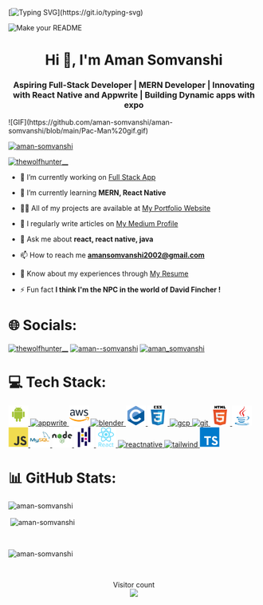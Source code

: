 <!--
**aman-somvanshi/aman-somvanshi** is a ✨ _special_ ✨ repository because its `README.md` (this file) appears on your GitHub profile.

Here are some ideas to get you started:

- 🔭 I’m currently working on ...
- 🌱 I’m currently learning ...
- 👯 I’m looking to collaborate on ...
- 🤔 I’m looking for help with ...
- 💬 Ask me about ...
- 📫 How to reach me: ...
- 😄 Pronouns: ...
- ⚡ Fun fact: ...
-->
[![Typing SVG](https://readme-typing-svg.herokuapp.com?font=Courier+new&color=%23808080&size=40&width=800&duration=6969&lines=Welcome+to+my+profile!)](https://git.io/typing-svg)

<img width="1834" alt="Make your README" src="https://github.com/aman-somvanshi/aman-somvanshi/assets/117392892/d5203645-9e4d-4bd1-997a-2459dba6437d">

<h1 align="center">Hi 👋, I'm Aman Somvanshi</h1>
<h3 align="center">Aspiring Full-Stack Developer | MERN Developer | Innovating with React Native and Appwrite | Building Dynamic apps with expo</h3>
![GIF](https://github.com/aman-somvanshi/aman-somvanshi/blob/main/Pac-Man%20gif.gif)


<p align="left"> <a href="https://github.com/ryo-ma/github-profile-trophy"><img src="https://github-profile-trophy.vercel.app/?username=aman-somvanshi" alt="aman-somvanshi" /></a> </p>

<p align="left"> <a href="https://twitter.com/thewolfhunter__" target="blank"><img src="https://img.shields.io/twitter/follow/thewolfhunter__?logo=twitter&style=for-the-badge" alt="thewolfhunter__" /></a> </p>

- 🔭 I’m currently working on [Full Stack App](https://github.com/aman-somvanshi/react-native-projects/tree/main/FullStackApp12)

- 🌱 I’m currently learning **MERN, React Native**

- 👨‍💻 All of my projects are available at [My Portfolio Website](https://aman-somvanshi.github.io/portfolio-website/)

- 📝 I regularly write articles on [My Medium Profile](https://medium.com/@aman_somvanshi)

- 💬 Ask me about **react, react native, java**

- 📫 How to reach me **amansomvanshi2002@gmail.com**

- 📄 Know about my experiences through [My Resume](https://drive.google.com/file/d/10fSpVgIllfrXNhvXpXotnWDSpotNgWLw/view?usp=sharing)

- ⚡ Fun fact **I think I'm the NPC in the world of David Fincher !**

# 🌐 Socials:
<p align="left">
<a href="https://twitter.com/thewolfhunter__" target="blank"><img align="center" src="https://raw.githubusercontent.com/rahuldkjain/github-profile-readme-generator/master/src/images/icons/Social/twitter.svg" alt="thewolfhunter__" height="30" width="40" /></a>
<a href="https://linkedin.com/in/aman--somvanshi" target="blank"><img align="center" src="https://raw.githubusercontent.com/rahuldkjain/github-profile-readme-generator/master/src/images/icons/Social/linked-in-alt.svg" alt="aman--somvanshi" height="30" width="40" /></a>
<a href="https://www.leetcode.com/aman_somvanshi" target="blank"><img align="center" src="https://raw.githubusercontent.com/rahuldkjain/github-profile-readme-generator/master/src/images/icons/Social/leet-code.svg" alt="aman_somvanshi" height="30" width="40" /></a>
</p>

# 💻 Tech Stack:
<p align="left"> <a href="https://developer.android.com" target="_blank" rel="noreferrer"> <img src="https://raw.githubusercontent.com/devicons/devicon/master/icons/android/android-original-wordmark.svg" alt="android" width="40" height="40"/> </a> <a href="https://appwrite.io" target="_blank" rel="noreferrer"> <img src="https://www.vectorlogo.zone/logos/appwriteio/appwriteio-icon.svg" alt="appwrite" width="40" height="40"/> </a> <a href="https://aws.amazon.com" target="_blank" rel="noreferrer"> <img src="https://raw.githubusercontent.com/devicons/devicon/master/icons/amazonwebservices/amazonwebservices-original-wordmark.svg" alt="aws" width="40" height="40"/> </a> <a href="https://www.blender.org/" target="_blank" rel="noreferrer"> <img src="https://download.blender.org/branding/community/blender_community_badge_white.svg" alt="blender" width="40" height="40"/> </a> <a href="https://www.cprogramming.com/" target="_blank" rel="noreferrer"> <img src="https://raw.githubusercontent.com/devicons/devicon/master/icons/c/c-original.svg" alt="c" width="40" height="40"/> </a> <a href="https://www.w3schools.com/css/" target="_blank" rel="noreferrer"> <img src="https://raw.githubusercontent.com/devicons/devicon/master/icons/css3/css3-original-wordmark.svg" alt="css3" width="40" height="40"/> </a> <a href="https://cloud.google.com" target="_blank" rel="noreferrer"> <img src="https://www.vectorlogo.zone/logos/google_cloud/google_cloud-icon.svg" alt="gcp" width="40" height="40"/> </a> <a href="https://git-scm.com/" target="_blank" rel="noreferrer"> <img src="https://www.vectorlogo.zone/logos/git-scm/git-scm-icon.svg" alt="git" width="40" height="40"/> </a> <a href="https://www.w3.org/html/" target="_blank" rel="noreferrer"> <img src="https://raw.githubusercontent.com/devicons/devicon/master/icons/html5/html5-original-wordmark.svg" alt="html5" width="40" height="40"/> </a> <a href="https://www.java.com" target="_blank" rel="noreferrer"> <img src="https://raw.githubusercontent.com/devicons/devicon/master/icons/java/java-original.svg" alt="java" width="40" height="40"/> </a> <a href="https://developer.mozilla.org/en-US/docs/Web/JavaScript" target="_blank" rel="noreferrer"> <img src="https://raw.githubusercontent.com/devicons/devicon/master/icons/javascript/javascript-original.svg" alt="javascript" width="40" height="40"/> </a> <a href="https://www.mysql.com/" target="_blank" rel="noreferrer"> <img src="https://raw.githubusercontent.com/devicons/devicon/master/icons/mysql/mysql-original-wordmark.svg" alt="mysql" width="40" height="40"/> </a> <a href="https://nodejs.org" target="_blank" rel="noreferrer"> <img src="https://raw.githubusercontent.com/devicons/devicon/master/icons/nodejs/nodejs-original-wordmark.svg" alt="nodejs" width="40" height="40"/> </a> <a href="https://pandas.pydata.org/" target="_blank" rel="noreferrer"> <img src="https://raw.githubusercontent.com/devicons/devicon/2ae2a900d2f041da66e950e4d48052658d850630/icons/pandas/pandas-original.svg" alt="pandas" width="40" height="40"/> </a> <a href="https://reactjs.org/" target="_blank" rel="noreferrer"> <img src="https://raw.githubusercontent.com/devicons/devicon/master/icons/react/react-original-wordmark.svg" alt="react" width="40" height="40"/> </a> <a href="https://reactnative.dev/" target="_blank" rel="noreferrer"> <img src="https://reactnative.dev/img/header_logo.svg" alt="reactnative" width="40" height="40"/> </a> <a href="https://tailwindcss.com/" target="_blank" rel="noreferrer"> <img src="https://www.vectorlogo.zone/logos/tailwindcss/tailwindcss-icon.svg" alt="tailwind" width="40" height="40"/> </a> <a href="https://www.typescriptlang.org/" target="_blank" rel="noreferrer"> <img src="https://raw.githubusercontent.com/devicons/devicon/master/icons/typescript/typescript-original.svg" alt="typescript" width="40" height="40"/> </a> </p>

# 📊 GitHub Stats:
<p><img align="left" src="https://github-readme-stats.vercel.app/api/top-langs?username=aman-somvanshi&show_icons=true&locale=en&layout=compact&theme=tokyonight" alt="aman-somvanshi" /></p><br/>

<p>&nbsp;<img align="center" src="https://github-readme-stats.vercel.app/api?username=aman-somvanshi&show_icons=true&locale=en&theme=tokyonight" alt="aman-somvanshi" /></p><br/>

<p><img align="center" src="https://github-readme-streak-stats.herokuapp.com/?user=aman-somvanshi&theme=tokyonight" alt="aman-somvanshi" /></p><br/>

<p align="center">
  Visitor count<br>
  <img src="https://profile-counter.glitch.me/_blocage/count.svg" />
</p>

